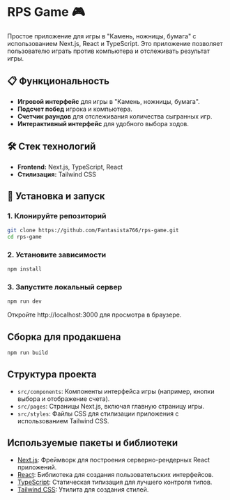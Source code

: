 # RPS Game 🎮

Простое приложение для игры в "Камень, ножницы, бумага" с использованием Next.js, React и TypeScript. Это приложение позволяет пользователю играть против компьютера и отслеживать результат игры.

## 📋 Функциональность

- **Игровой интерфейс** для игры в "Камень, ножницы, бумага".
- **Подсчет побед** игрока и компьютера.
- **Счетчик раундов** для отслеживания количества сыгранных игр.
- **Интерактивный интерфейс** для удобного выбора ходов.

## 🛠️ Стек технологий

- **Frontend:** Next.js, TypeScript, React
- **Стилизация:** Tailwind CSS

## 🚀 Установка и запуск

### 1. Клонируйте репозиторий

```bash
git clone https://github.com/Fantasista766/rps-game.git
cd rps-game
```

### 2. Установите зависимости

```bash
npm install
```

### 3. Запустите локальный сервер

```bash
npm run dev
```

Откройте http://localhost:3000 для просмотра в браузере.

## Сборка для продакшена

```bash
npm run build
```

## Структура проекта

- `src/components`: Компоненты интерфейса игры (например, кнопки выбора и отображение счета).
- `src/pages`: Страницы Next.js, включая главную страницу игры.
- `src/styles`: Файлы CSS для стилизации приложения с использованием Tailwind CSS.

## Используемые пакеты и библиотеки

- [Next.js](https://nextjs.org/): Фреймворк для построения серверно-рендерных React приложений.
- [React](https://react.dev/): Библиотека для создания пользовательских интерфейсов.
- [TypeScript](https://www.typescriptlang.org/): Статическая типизация для лучшего контроля типов.
- [Tailwind CSS](https://tailwindcss.com/): Утилита для создания стилей.
